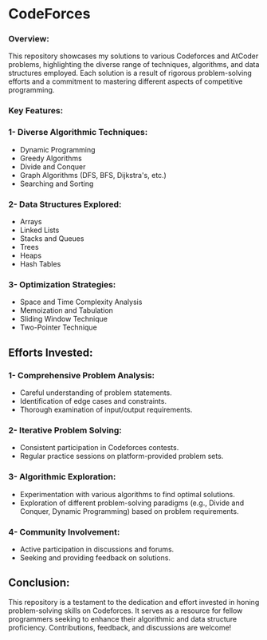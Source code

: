 # CodeForces

### Overview:
This repository showcases my solutions to various Codeforces and AtCoder problems, highlighting the diverse range of techniques, algorithms, and data structures employed. Each solution is a result of rigorous problem-solving efforts and a commitment to mastering different aspects of competitive programming.

### Key Features:

### 1- Diverse Algorithmic Techniques:
- Dynamic Programming
- Greedy Algorithms
- Divide and Conquer
- Graph Algorithms (DFS, BFS, Dijkstra's, etc.)
- Searching and Sorting

### 2- Data Structures Explored:
- Arrays
- Linked Lists
- Stacks and Queues
- Trees
- Heaps
- Hash Tables

### 3- Optimization Strategies:
- Space and Time Complexity Analysis
- Memoization and Tabulation
- Sliding Window Technique
- Two-Pointer Technique

## Efforts Invested:
### 1- Comprehensive Problem Analysis:
- Careful understanding of problem statements.
- Identification of edge cases and constraints.
- Thorough examination of input/output requirements.

### 2- Iterative Problem Solving:
- Consistent participation in Codeforces contests.
- Regular practice sessions on platform-provided problem sets.

### 3- Algorithmic Exploration:
- Experimentation with various algorithms to find optimal solutions.
- Exploration of different problem-solving paradigms (e.g., Divide and Conquer, Dynamic Programming) based on problem requirements.

### 4- Community Involvement:
- Active participation in discussions and forums.
- Seeking and providing feedback on solutions.

## Conclusion:
This repository is a testament to the dedication and effort invested in honing problem-solving skills on Codeforces. It serves as a resource for fellow programmers seeking to enhance their algorithmic and data structure proficiency. Contributions, feedback, and discussions are welcome!
